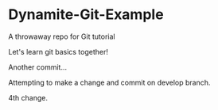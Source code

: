 Dynamite-Git-Example
====================

A throwaway repo for Git tutorial

Let's learn git basics together!

Another commit... 

Attempting to make a change and commit on develop branch.

4th change.